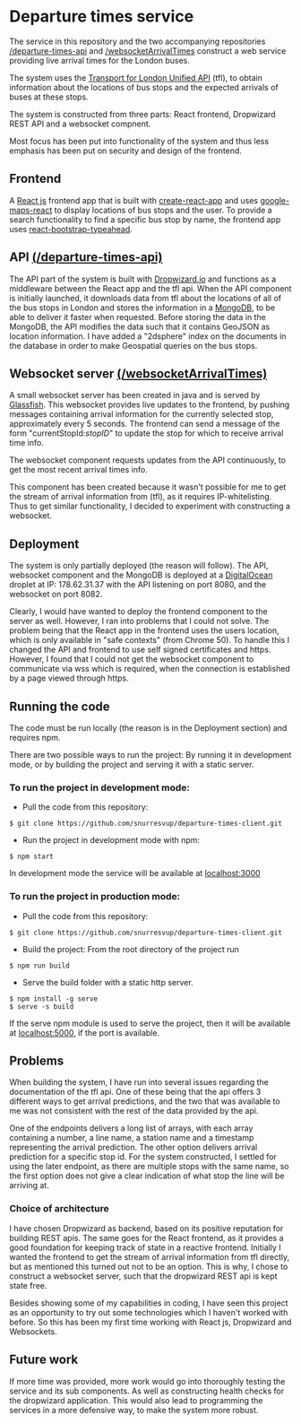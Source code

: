 # Departure times service
The service in this repository and the two accompanying repositories
[/departure-times-api](https://github.com/snurresvup/departure-times-api) and [/websocketArrivalTimes](https://github.com/snurresvup/websocketArrivalTimes)
construct a web service providing live arrival times for the London buses.

The system uses the [Transport for London Unified API](https://api.tfl.gov.uk/) (tfl), to obtain information about the locations of bus stops and the expected arrivals of buses at these stops.

The system is constructed from three parts: React frontend, Dropwizard REST API and a websocket compnent.

Most focus has been put into functionality of the system and thus less emphasis has been put on security and design of the frontend.

## Frontend
A [React js](https://facebook.github.io/react/) frontend app that is built with [create-react-app](https://github.com/facebookincubator/create-react-app) and uses [google-maps-react](https://www.npmjs.com/package/google-maps-react) to display locations of bus stops and the user. To provide a search functionality to find a specific bus stop by name, the frontend app uses [react-bootstrap-typeahead](https://www.npmjs.com/package/react-bootstrap-typeahead).

## API [(/departure-times-api)](https://github.com/snurresvup/departure-times-api)
The API part of the system is built with [Dropwizard.io](http://www.dropwizard.io/) and functions as a middleware between the React app and the tfl api. When the API component is initially launched, it downloads data from tfl about the locations of all of the bus stops in London and stores the information in a [MongoDB](https://www.mongodb.com/), to be able to deliver it faster when requested. Before storing the data in the MongoDB, the API modifies the data such that it contains GeoJSON as location information. I have added a "2dsphere" index on the documents in the database in order to make Geospatial queries on the bus stops.

## Websocket server [(/websocketArrivalTimes)](https://github.com/snurresvup/websocketArrivalTimes)
A small websocket server has been created in java and is served by [Glassfish](https://javaee.github.io/glassfish/). This websocket provides live updates to the frontend, by pushing messages containing arrival information for the currently selected stop, approximately every 5 seconds.
The frontend can send a message of the form "currentStopId:*stopID*" to update the stop for which to receive arrival time info.

The websocket component requests updates from the API continuously, to get the most recent arrival times info.

This component has been created because it wasn't possible for me to get the stream of arrival information from (tfl), as it requires IP-whitelisting. Thus to get similar functionality, I decided to experiment with constructing a websocket.

## Deployment
The system is only partially deployed (the reason will follow). The API, websocket component and the MongoDB is deployed at a [DigitalOcean](https://www.digitalocean.com/) droplet at IP: 178.62.31.37
with the API listening on port 8080, and the websocket on port 8082.

Clearly, I would have wanted to deploy the frontend component to the server as well. However, I ran into problems that I could not solve. The problem being that the React app in the frontend uses the users location, which is only available in "safe contexts" (from Chrome 50). To handle this I changed the API and frontend to use self signed certificates and https. However, I found that I could not get the websocket component to communicate via wss which is required, when the connection is established by a page viewed through https.

## Running the code
The code must be run locally (the reason is in the Deployment section) and requires npm.

There are two possible ways to run the project: By running it in development mode, or by building the project and serving it with a static server.

### To run the project in development mode:
- Pull the code from this repository:
```shell
$ git clone https://github.com/snurresvup/departure-times-client.git
```
- Run the project in development mode with npm:
```shell
$ npm start
```
In development mode the service will be available at [localhost:3000](http://localhost:3000)


### To run the project in production mode:
- Pull the code from this repository:
```shell
$ git clone https://github.com/snurresvup/departure-times-client.git
```
- Build the project: From the root directory of the project run
```shell
$ npm run build
```
- Serve the build folder with a static http server.
```shell
$ npm install -g serve
$ serve -s build
```
If the serve npm module is used to serve the project, then it will be available at [localhost:5000](http://localhost:5000), if the port is available.

## Problems
When building the system, I have run into several issues regarding the documentation of the tfl api.
One of these being that the api offers 3 different ways to get arrival predictions, and the two that was available to me was not consistent with the rest of the data provided by the api.

One of the endpoints delivers a long list of arrays, with each array containing a number, a line name, a station name and a timestamp representing the arrival prediction. The other option delivers arrival prediction for a specific stop id. For the system constructed, I settled for using the later endpoint, as there are multiple stops with the same name, so the first option does not give a clear indication of what stop the line will be arriving at.

### Choice of architecture
I have chosen Dropwizard as backend, based on its positive reputation for building REST apis. The same goes for the React frontend, as it provides a good foundation for keeping track of state in a reactive frontend. Initially I wanted the frontend to get the stream of arrival information from tfl directly, but as mentioned this turned out not to be an option. This is why, I chose to construct a websocket server, such that the dropwizard REST api is kept state free.

Besides showing some of my capabilities in coding, I have seen this project as an opportunity to try out some technologies which I haven't worked with before. So this has been my first time working with React js, Dropwizard and Websockets.

## Future work
If more time was provided, more work would go into thoroughly testing the service and its sub components. As well as constructing health checks for the dropwizard application. This would also lead to programming the services in a more defensive way, to make the system more robust. 
